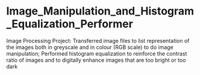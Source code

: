 # Image_Manipulation_and_Histogram_Equalization_Performer
Image Processing Project: Transferred image files to list representation of the images both in greyscale and in colour (RGB scale) to do image manipulation; Performed histogram equalization to reinforce the contrast ratio of images and to digitally enhance images that are too bright or too dark 
